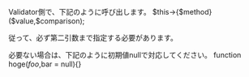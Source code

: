 Validator側で、下記のように呼び出します。
$this->{$method}($value,$comparison);

従って、必ず第二引数まで指定する必要があります。

必要ない場合は、下記のように初期値nullで対応してください。
function hoge($foo,$bar = null){}
